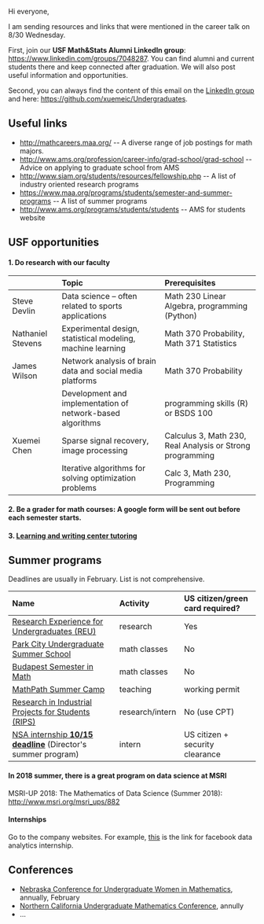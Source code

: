 Hi everyone,

I am sending resources and links that were mentioned in the career talk on 8/30 Wednesday.

First, join our **USF Math&Stats Alumni LinkedIn group**: https://www.linkedin.com/groups/7048287. You can find alumni and current students there and keep connected after graduation. We will also post useful information and opportunities.

Second, you can always find the content of this email on the [LinkedIn group](https://www.linkedin.com/groups/7048287) and here: https://github.com/xuemeic/Undergraduates.

## Useful links
- http://mathcareers.maa.org/ -- A diverse range of job postings for math majors.
- http://www.ams.org/profession/career-info/grad-school/grad-school -- Advice on applying to graduate school from AMS
- http://www.siam.org/students/resources/fellowship.php -- A list of industry oriented research programs
- https://www.maa.org/programs/students/semester-and-summer-programs -- A list of summer programs
- http://www.ams.org/programs/students/students -- AMS for students website

## USF opportunities
#### 1. Do research with our faculty

||Topic|Prerequisites|
|:---|:---|:---|
|Steve Devlin|Data science – often related to sports applications|Math 230 Linear Algebra, programming (Python)|
|Nathaniel Stevens|Experimental design, statistical modeling, machine learning|Math 370 Probability, Math 371 Statistics|
|James Wilson|Network analysis of brain data and social media platforms|Math 370 Probability |
||Development and implementation of network-based algorithms|programming skills (R) or BSDS 100|
|Xuemei Chen|Sparse signal recovery, image processing |Calculus 3, Math 230, Real Analysis or Strong programming|
||Iterative algorithms for solving optimization problems|Calc 3, Math 230, Programming|

#### 2. Be a grader for math courses: A google form will be sent out before each semester starts.

#### 3. [Learning and writing center tutoring](https://myusf.usfca.edu/student-life/lwc/peer-tutoring-information/tutorpositions)

## Summer programs 
Deadlines are usually in February. List is not comprehensive.

|Name|Activity|US citizen/green card required?|
|:---|:---|:---|
|[Research Experience for Undergraduates (REU)](http://www.nsf.gov/funding/pgm_summ.jsp?pims_id=5517&from=fund)|research|Yes|
|[Park City Undergraduate Summer School](https://pcmi.ias.edu/application-ugss/#procedure)|math classes|No|
|[Budapest Semester in Math](https://www.budapestsemesters.com)|math classes|No|
|[MathPath Summer Camp](http://www.mathpath.org/FacultyandStaff.htm)|teaching|working permit|
|[Research in Industrial Projects for Students (RIPS)](http://www.ipam.ucla.edu/programs/student-research-programs/)|research/intern|No (use CPT)|
|[NSA internship **10/15 deadline**](https://www.intelligencecareers.gov/icstudents.html?Agency=NSA) (Director's summer program)|intern|US citizen + security clearance|

#### In 2018 summer, there is a great program on data science at MSRI
MSRI-UP 2018: The Mathematics of Data Science (Summer 2018): http://www.msri.org/msri_ups/882

#### Internships
Go to the company websites. For example, [this](https://www.facebook.com/careers/jobs/a0I1200000LT6x8EAD/) is the link for facebook data analytics internship.

## Conferences
- [Nebraska Conference for Undergraduate Women in Mathematics](https://www.math.unl.edu/~ncuwm/19thAnnual/), annually, February
- [Northern California Undergraduate Mathematics Conference](https://sites.google.com/site/nocalumc/), annully
- ...
